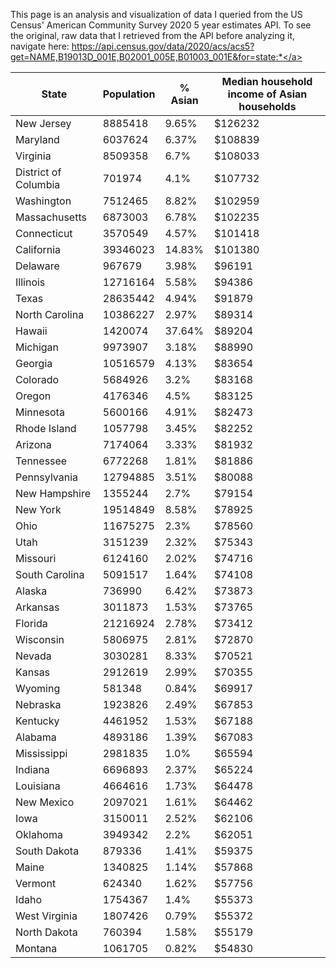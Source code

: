 This page is an analysis and visualization of data I queried from the US Census' American Community Survey 2020 5 year estimates API. To see the original, raw data that I retrieved from the API before analyzing it, navigate here: <a href="https://api.census.gov/data/2020/acs/acs5?get=NAME,B19013D_001E,B02001_005E,B01003_001E&for=state:*">https://api.census.gov/data/2020/acs/acs5?get=NAME,B19013D_001E,B02001_005E,B01003_001E&for=state:*</a>

|State|Population|% Asian|Median household income of Asian households|
|---|---|---|---|
|New Jersey|8885418|9.65%|$126232|
|Maryland|6037624|6.37%|$108839|
|Virginia|8509358|6.7%|$108033|
|District of Columbia|701974|4.1%|$107732|
|Washington|7512465|8.82%|$102959|
|Massachusetts|6873003|6.78%|$102235|
|Connecticut|3570549|4.57%|$101418|
|California|39346023|14.83%|$101380|
|Delaware|967679|3.98%|$96191|
|Illinois|12716164|5.58%|$94386|
|Texas|28635442|4.94%|$91879|
|North Carolina|10386227|2.97%|$89314|
|Hawaii|1420074|37.64%|$89204|
|Michigan|9973907|3.18%|$88990|
|Georgia|10516579|4.13%|$83654|
|Colorado|5684926|3.2%|$83168|
|Oregon|4176346|4.5%|$83125|
|Minnesota|5600166|4.91%|$82473|
|Rhode Island|1057798|3.45%|$82252|
|Arizona|7174064|3.33%|$81932|
|Tennessee|6772268|1.81%|$81886|
|Pennsylvania|12794885|3.51%|$80088|
|New Hampshire|1355244|2.7%|$79154|
|New York|19514849|8.58%|$78925|
|Ohio|11675275|2.3%|$78560|
|Utah|3151239|2.32%|$75343|
|Missouri|6124160|2.02%|$74716|
|South Carolina|5091517|1.64%|$74108|
|Alaska|736990|6.42%|$73873|
|Arkansas|3011873|1.53%|$73765|
|Florida|21216924|2.78%|$73412|
|Wisconsin|5806975|2.81%|$72870|
|Nevada|3030281|8.33%|$70521|
|Kansas|2912619|2.99%|$70355|
|Wyoming|581348|0.84%|$69917|
|Nebraska|1923826|2.49%|$67853|
|Kentucky|4461952|1.53%|$67188|
|Alabama|4893186|1.39%|$67083|
|Mississippi|2981835|1.0%|$65594|
|Indiana|6696893|2.37%|$65224|
|Louisiana|4664616|1.73%|$64478|
|New Mexico|2097021|1.61%|$64462|
|Iowa|3150011|2.52%|$62106|
|Oklahoma|3949342|2.2%|$62051|
|South Dakota|879336|1.41%|$59375|
|Maine|1340825|1.14%|$57868|
|Vermont|624340|1.62%|$57756|
|Idaho|1754367|1.4%|$55373|
|West Virginia|1807426|0.79%|$55372|
|North Dakota|760394|1.58%|$55179|
|Montana|1061705|0.82%|$54830|
